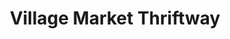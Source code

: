 ---
title: "Village Market Thriftway"
url: /shoreline/village-market-thriftway/
shop: Supermarkt
---